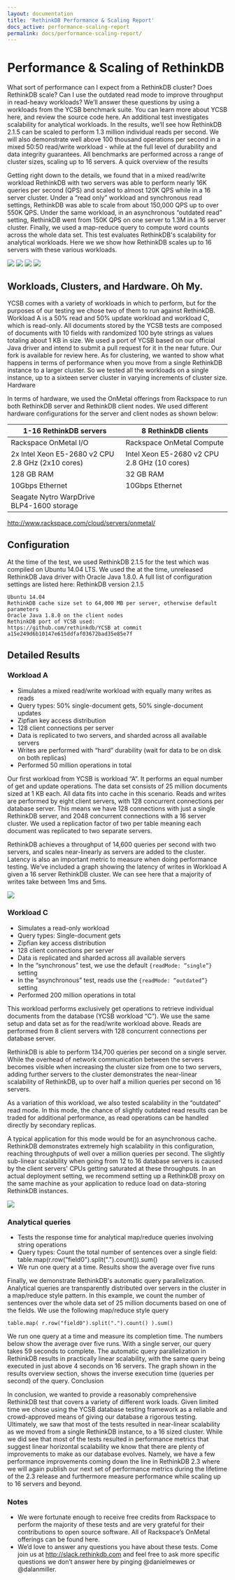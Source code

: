 ```yaml
---
layout: documentation
title: 'RethinkDB Performance & Scaling Report'
docs_active: performance-scaling-report
permalink: docs/performance-scaling-report/
---
```


# Performance & Scaling of RethinkDB

What sort of performance can I expect from a RethinkDB cluster? Does RethinkDB scale? Can I use the outdated read mode to improve throughput in read-heavy workloads?
We’ll answer these questions by using a workloads from the YCSB benchmark suite. You can learn more about YCSB here, and review the source code here. An additional test investigates scalability for analytical workloads.
In the results, we’ll see how RethinkDB 2.1.5 can be scaled to perform 1.3 million individual reads per second. We will also demonstrate well above 100 thousand operations per second in a mixed 50:50 read/write workload - while at the full level of durability and data integrity guarantees. All benchmarks are performed across a range of cluster sizes, scaling up to 16 servers.
A quick overview of the results

Getting right down to the details, we found that in a mixed read/write workload RethinkDB with two servers was able to perform nearly 16K queries per second (QPS) and scaled to almost 120K QPS while in a 16 server cluster. Under a “read only” workload and synchronous read settings, RethinkDB was able to scale from about 150,000 QPS up to over 550K QPS. Under the same workload, in an asynchronous “outdated read” setting, RethinkDB went from 150K QPS on one server to 1.3M in a 16 server cluster.
Finally, we used a map-reduce query to compute word counts across the whole data set. This test evaluates RethinkDB's scalability for analytical workloads.
Here we we show how RethinkDB scales up to 16 servers with these various workloads.

![](/assets/images/docs/performance-report/w-a.png)
![](/assets/images/docs/performance-report/w-c-sync.png)
![](/assets/images/docs/performance-report/w-c-async.png)
![](/assets/images/docs/performance-report/analytical.png)

## Workloads, Clusters, and Hardware. Oh My.

YCSB comes with a variety of workloads in which to perform, but for the purposes of our testing we chose two of them to run against RethinkDB. Workload A is a 50% read and 50% update workload and workload C, which is read-only. All documents stored by the YCSB tests are composed of documents with 10 fields with randomized 100 byte strings as values totaling about 1 KB in size.
We used a port of YCSB based on our official Java driver and intend to submit a pull request for it in the near future. Our fork is available for review here.
As for clustering, we wanted to show what happens in terms of performance when you move from a single RethinkDB instance to a larger cluster. So we tested all the workloads on a single instance, up to a sixteen server cluster in varying increments of cluster size.
Hardware

In terms of hardware, we used the OnMetal offerings from Rackspace to run both RethinkDB server and RethinkDB client nodes. We used different hardware configurations for the server and client nodes as shown below:

1-16 RethinkDB servers | 8 RethinkDB clients
-----------------------|--------------------
Rackspace OnMetal I/O                             | Rackspace OnMetal Compute
2x Intel Xeon E5-2680 v2 CPU 2.8 GHz (2x10 cores) | Intel Xeon E5-2680 v2 CPU 2.8 GHz (10 cores)
128 GB RAM                                        | 32 GB RAM
10Gbps Ethernet                                   | 10Gbps Ethernet
Seagate Nytro WarpDrive BLP4-1600 storage         |
http://www.rackspace.com/cloud/servers/onmetal/


## Configuration

At the time of the test, we used RethinkDB 2.1.5 for the test which was compiled on Ubuntu 14.04 LTS. We used the at the time, unreleased RethinkDB Java driver with Oracle Java 1.8.0. A full list of configuration settings are listed here:
RethinkDB version 2.1.5

```
Ubuntu 14.04
RethinkDB cache size set to 64,000 MB per server, otherwise default parameters
Oracle Java 1.8.0 on the client nodes
RethinkDB port of YCSB used:
https://github.com/rethinkdb/YCSB at commit a15e249d6b10147e615ddfaf03672bad35e85e7f
```

## Detailed Results

### Workload A

* Simulates a mixed read/write workload with equally many writes as reads
* Query types:  50% single-document gets, 50% single-document updates
* Zipfian key access distribution
* 128 client connections per server
* Data is replicated to two servers, and sharded across all available servers
* Writes are performed with “hard” durability (wait for data to be on disk on both replicas)
* Performed 50 million operations in total

Our first workload from YCSB is workload “A”. It performs an equal number of get
and update operations. The data set consists of 25 million documents sized at 1 KB
each. All data fits into cache in this scenario. Reads and writes are performed by
eight client servers, with 128 concurrent connections per database server. This
means we have 128 connections with just a single RethinkDB server, and 2048
concurrent connections with a 16 server cluster. We used a replication factor of
two per table meaning each document was replicated to two separate servers.


RethinkDB achieves a throughput of 14,600 queries per second with two servers, and
scales near-linearly as servers are added to the cluster. Latency is also an
important metric to measure when doing performance testing. We’ve included a graph
showing the latency of writes in Workload A given a 16 server RethinkDB cluster. We
can see here that a majority of writes take between 1ms and 5ms.

![](/assets/images/docs/performance-report/w-a-reads-latency.png)

### Workload C

* Simulates a read-only workload
* Query types: Single-document gets
* Zipfian key access distribution
* 128 client connections per server
* Data is replicated and sharded across all available servers
* In the “synchronous” test, we use the default `{readMode: ”single”}` setting
* In the “asynchronous” test, reads use the `{readMode: ”outdated”}` setting
* Performed 200 million operations in total

This workload performs exclusively get operations to retrieve individual documents from the database (YCSB workload “C”). We use the same setup and data set as for the read/write workload above.
Reads are performed from 8 client servers with 128 concurrent connections per database server.

RethinkDB is able to perform 134,700 queries per second on a single server. While the overhead of network communication between the servers becomes visible when increasing the cluster size from one to two servers, adding further servers to the cluster demonstrates the near-linear scalability of RethinkDB, up to over half a million queries per second on 16 servers.

As a variation of this workload, we also tested scalability in the “outdated” read mode. In this mode, the chance of slightly outdated read results can be traded for additional performance, as read operations can be handled directly by secondary replicas.

A typical application for this mode would be for an asynchronous cache.
RethinkDB demonstrates extremely high scalability in this configuration, reaching throughputs of well over a million queries per second. The slightly sub-linear scalability when going from 12 to 16 database servers is caused by the client servers' CPUs getting saturated at these throughputs. In an actual deployment setting, we recommend setting up a RethinkDB proxy on the same machine as your application to reduce load on data-storing RethinkDB instances.

![](/assets/images/docs/performance-report/w-c-reads-latency.png)

### Analytical queries

* Tests the response time for analytical map/reduce queries involving string operations
* Query types:  Count the total number of sentences over a single field:
table.map(r.row("field0").split(".").count()).sum()
* We run one query at a time. Results show the average over five runs

Finally, we demonstrate RethinkDB's automatic query parallelization. Analytical queries are transparently distributed over servers in the cluster in a map/reduce style pattern. In this example, we count the number of sentences over the whole data set of 25 million documents based on one of the fields. We use the following map/reduce style query

```
table.map( r.row("field0").split(".").count() ).sum()
```

We run one query at a time and measure its completion time. The numbers below show the average over five runs.
With a single server, our query takes 59 seconds to complete. The automatic query parallelization in RethinkDB results in practically linear scalability, with the same query being executed in just above 4 seconds on 16 servers. The graph shown in the results overview section, shows the inverse execution time (queries per second) of the query.
Conclusion

In conclusion, we wanted to provide a reasonably comprehensive RethinkDB test that covers a variety of different work loads. Given limited time we chose using the YCSB database testing framework as a reliable and crowd-approved means of giving our database a rigorous testing. Ultimately, we saw that most of the tests resulted in near-linear scalability as we moved from a single RethinkDB instance, to a 16 sized cluster. While we did see that most of the tests resulted in performance metrics that suggest linear horizontal scalability we know that there are plenty of improvements to make as our database evolves. Namely, we have a few performance improvements coming down the line in RethinkDB 2.3 where we will again publish our next set of performance metrics during the lifetime of  the 2.3 release and furthermore measure performance while scaling up to 16 servers and beyond.

### Notes

* We were fortunate enough to receive free credits from Rackspace to perform the majority of these tests and are very grateful for their contributions to open source software. All of Rackspace’s OnMetal offerings can be found here.
* We’d love to answer any questions you have about these tests. Come join us at http://slack.rethinkdb.com and feel free to ask more specific questions we don’t answer here by pinging @danielmewes or @dalanmiller.
